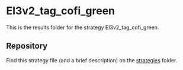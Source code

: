 # EI3v2_tag_cofi_green

This is the results folder for the strategy EI3v2_tag_cofi_green.  
## Repository
Find this strategy file (and a brief description) on the [strategies](/strategies) folder.